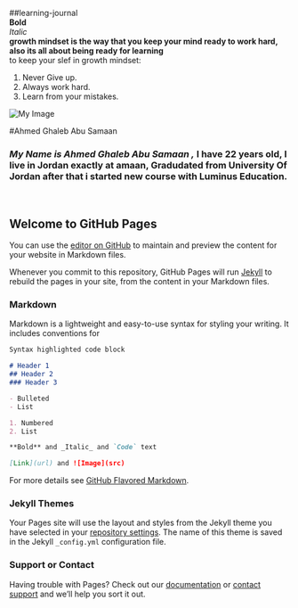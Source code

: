 ##learning-journal  <br/>
**Bold**  <br/>
*Italic*  <br/>
**growth mindset is the way that you keep your mind ready to work hard, also its all about being ready for learning** <br/>
to keep your slef in growth mindset: 
1. Never Give up. 
2. Always work hard. 
3. Learn from your mistakes. 

![My Image](https://scontent.famm2-2.fna.fbcdn.net/v/t1.0-9/s960x960/58382963_2432634543437720_6852003018003447808_o.jpg?_nc_cat=105&_nc_eui2=AeE1zeCaYjTpvalvrle-9rvYVff661YQ5wouqy5inpqrYqitg0rXyka3wJ2dfo3gRg75mSCOhR0ohaOscMettAjc9PftgFBW3jThDWT6fTTl2A&_nc_ohc=nwrIPYm9gVgAX9w9oQ6&_nc_ht=scontent.famm2-2.fna&oh=d2dcf3bc1cb246e30efdf8aabe5f0ba9&oe=5E936CC8)

#Ahmed Ghaleb Abu Samaan <br/>
### *My Name is **Ahmed Ghaleb Abu Samaan** ,* I have 22 years old, I live in Jordan exactly at amaan, Gradudated from University Of Jordan after that i started new course with Luminus Education.  
<br/>

## Welcome to GitHub Pages

You can use the [editor on GitHub](https://github.com/Ahmed199764/First-course-102/edit/master/README.md) to maintain and preview the content for your website in Markdown files.

Whenever you commit to this repository, GitHub Pages will run [Jekyll](https://jekyllrb.com/) to rebuild the pages in your site, from the content in your Markdown files.

### Markdown

Markdown is a lightweight and easy-to-use syntax for styling your writing. It includes conventions for

```markdown
Syntax highlighted code block

# Header 1
## Header 2
### Header 3

- Bulleted
- List

1. Numbered
2. List

**Bold** and _Italic_ and `Code` text

[Link](url) and ![Image](src)
```

For more details see [GitHub Flavored Markdown](https://guides.github.com/features/mastering-markdown/).

### Jekyll Themes

Your Pages site will use the layout and styles from the Jekyll theme you have selected in your [repository settings](https://github.com/Ahmed199764/First-course-102/settings). The name of this theme is saved in the Jekyll `_config.yml` configuration file.

### Support or Contact

Having trouble with Pages? Check out our [documentation](https://help.github.com/categories/github-pages-basics/) or [contact support](https://github.com/contact) and we’ll help you sort it out.
